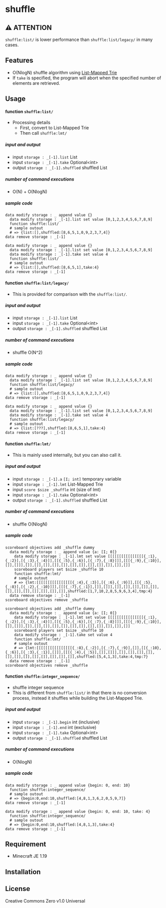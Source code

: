 shuffle
==

## ⚠ ATTENTION

`shuffle:list/` is lower performance than `shuffle:list/legacy/` in many cases.

## Features

- O(NlogN) shuffle algorithm using [List-Mapped Trie](https://gist.github.com/intsuc/0901df9d487f7829d97491613a12d351)
- If `take` is specified, the program will abort when the specified number of elements are retrieved.

## Usage

#### function `shuffle:list/`

- Processing details
  - First, convert to List-Mapped Trie
  - Then call `shuffle:lmt/`

##### input and output

- input `storage : _[-1].list` List
- input `storage : _[-1].take` Optional\<int\>
- output `storage : _[-1].shuffled` shuffled List

##### number of command executions

- O(N) + O(NlogN)

##### sample code

```mcfunction
data modify storage : _ append value {}
  data modify storage : _[-1].list set value [0,1,2,3,4,5,6,7,8,9]
  function shuffle:list/
  # sample outout
  # => {list:[],shuffled:[8,6,5,1,0,9,2,3,7,4]}
data remove storage : _[-1]
```

```mcfunction
data modify storage : _ append value {}
  data modify storage : _[-1].list set value [0,1,2,3,4,5,6,7,8,9]
  data modify storage : _[-1].take set value 4
  function shuffle:list/
  # sample outout
  # => {list:[],shuffled:[8,6,5,1],take:4}
data remove storage : _[-1]
```

#### function `shuffle:list/legacy/`

- This is provided for comparison with the `shuffle:list/`.

##### input and output

- input `storage : _[-1].list` List
- input `storage : _[-1].take` Optional\<int\>
- output `storage : _[-1].shuffled` shuffled List

##### number of command executions

- shuffle O(N^2)

##### sample code

```mcfunction
data modify storage : _ append value {}
  data modify storage : _[-1].list set value [0,1,2,3,4,5,6,7,8,9]
  function shuffle:list/legacy/
  # sample outout
  # => {list:[],shuffled:[8,6,5,1,0,9,2,3,7,4]}
data remove storage : _[-1]
```

```mcfunction
data modify storage : _ append value {}
  data modify storage : _[-1].list set value [0,1,2,3,4,5,6,7,8,9]
  data modify storage : _[-1].take set value 4
  function shuffle:list/legacy/
  # sample outout
  # => {list:[???],shuffled:[8,6,5,1],take:4}
data remove storage : _[-1]
```
#### function `shuffle:lmt/`

- This is mainly used internally, but you can also call it.

##### input and output

- input `storage : _[-1].a` `[I; int]` temporary variable
- input `storage : _[-1].lmt` List-Mapped Trie
- input `score $size _shuffle` int (size of lmt)
- input `storage : _[-1].take` Optional\<int\>
- output `storage : _[-1].shuffled` shuffled List

##### number of command executions

- shuffle O(NlogN)

##### sample code

```mcfunction
scoreboard objectives add _shuffle dummy
  data modify storage : _ append value {a: [I; 0]}
    data modify storage : _[-1].lmt set value [[[[[[[[[[[[[[[[{_:1},{_:2}],[{_:3},{_:4}]],[[{_:5},{_:6}],[{_:7},{_:8}]]],[[[{_:9},{_:10}],[]],[]]],[]],[]],[]],[]],[]],[]],[]],[]],[]],[]],[]],[]]
    scoreboard players set $size _shuffle 10
    function shuffle:lmt/
    # sample outout
    # => {lmt:[[[[[[[[[[[[[[[[{_:4},{_:3}],[{_:6},{_:9}]],[[{_:5},{_:8}],[{_:2},{_:10}]]],[[[{_:7},{_:1}],[]],[]]],[]],[]],[]],[]],[]],[]],[]],[]],[]],[]],[]],[]],shuffled:[1,7,10,2,8,5,9,6,3,4],tmp:4}
  data remove storage : _[-1]
scoreboard objectives remove _shuffle
```

```mcfunction
scoreboard objectives add _shuffle dummy
  data modify storage : _ append value {a: [I; 0]}
    data modify storage : _[-1].lmt set value [[[[[[[[[[[[[[[[{_:1},{_:2}],[{_:3},{_:4}]],[[{_:5},{_:6}],[{_:7},{_:8}]]],[[[{_:9},{_:10}],[]],[]]],[]],[]],[]],[]],[]],[]],[]],[]],[]],[]],[]],[]]
    scoreboard players set $size _shuffle 10
    data modify storage : _[-1].take set value 4
    function shuffle:lmt/
    # sample outout
    # => {lmt:[[[[[[[[[[[[[[[[{_:8},{_:2}],[{_:7},{_:9}],[]],[[{_:10},{_:6}],[{_:3},{_:1}],[]]],[[[{_:4},{_:5}],[]],[]]],[]],[]],[]],[]],[]],[]],[]],[]],[]],[]],[]],[]],shuffled:[5,4,1,3],take:4,tmp:7}
  data remove storage : _[-1]
scoreboard objectives remove _shuffle
```

#### function `shuffle:integer_sequence/`

- shuffle integer sequence
- This is different from `shuffle:list/` in that there is no conversion process, instead it shuffles while building the List-Mapped Trie.

##### input and output

- input `storage : _[-1].begin` int (inclusive)
- input `storage : _[-1].end` int (exclusive)
- input `storage : _[-1].take` Optional\<int\>
- output `storage : _[-1].shuffled` shuffled List

##### number of command executions

- O(NlogN)

##### sample code

```mcfunction
data modify storage : _ append value {begin: 0, end: 10}
  function shuffle:integer_sequence/
  # sample outout
  # => {begin:0,end:10,shuffled:[4,8,1,3,6,2,0,5,9,7]}
data remove storage : _[-1]
```

```mcfunction
data modify storage : _ append value {begin: 0, end: 10, take: 4}
  function shuffle:integer_sequence/
  # sample outout
  # => {begin:0,end:10,shuffled:[4,8,1,3],take:4}
data remove storage : _[-1]
```

## Requirement

- Minecraft JE 1.19

## Installation

## License
Creative Commons Zero v1.0 Universal
